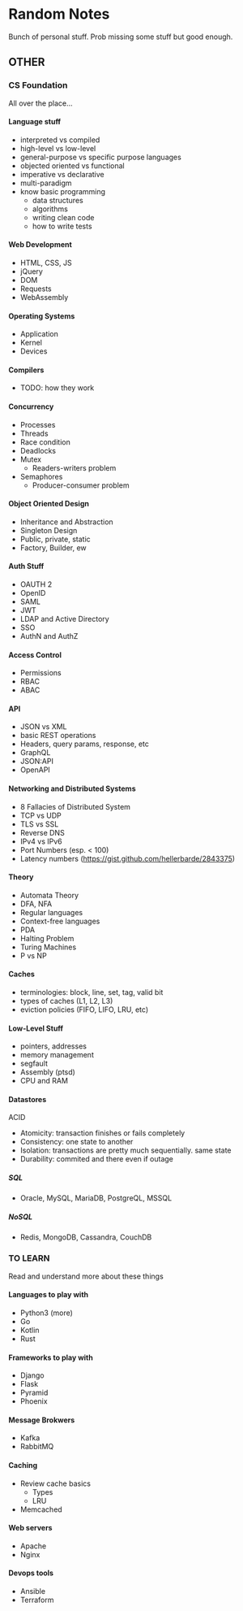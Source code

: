 # Random Notes

Bunch of personal stuff. Prob missing some stuff but good enough.

## OTHER

### CS Foundation

All over the place...

#### Language stuff
- interpreted vs compiled
- high-level vs low-level
- general-purpose vs specific purpose languages
- objected oriented vs functional
- imperative vs declarative
- multi-paradigm
- know basic programming
  - data structures
  - algorithms
  - writing clean code
  - how to write tests

#### Web Development
- HTML, CSS, JS
- jQuery
- DOM
- Requests
- WebAssembly

#### Operating Systems
- Application
- Kernel
- Devices

#### Compilers
- TODO: how they work

#### Concurrency
- Processes
- Threads
- Race condition
- Deadlocks
- Mutex
  - Readers-writers problem
- Semaphores
  - Producer-consumer problem

#### Object Oriented Design
- Inheritance and Abstraction
- Singleton Design
- Public, private, static
- Factory, Builder, ew

#### Auth Stuff
- OAUTH 2
- OpenID
- SAML
- JWT
- LDAP and Active Directory
- SSO
- AuthN and AuthZ

#### Access Control
- Permissions
- RBAC
- ABAC

#### API
- JSON vs XML
- basic REST operations
- Headers, query params, response, etc
- GraphQL
- JSON:API
- OpenAPI

#### Networking and Distributed Systems
- 8 Fallacies of Distributed System
- TCP vs UDP
- TLS vs SSL
- Reverse DNS
- IPv4 vs IPv6
- Port Numbers (esp. < 100)
- Latency numbers (https://gist.github.com/hellerbarde/2843375)

#### Theory
- Automata Theory
- DFA, NFA
- Regular languages
- Context-free languages
- PDA
- Halting Problem
- Turing Machines
- P vs NP

#### Caches
- terminologies: block, line, set, tag, valid bit
- types of caches (L1, L2, L3)
- eviction policies (FIFO, LIFO, LRU, etc)

#### Low-Level Stuff
- pointers, addresses
- memory management
- segfault
- Assembly (ptsd)
- CPU and RAM

#### Datastores
ACID
- Atomicity: transaction finishes or fails completely
- Consistency: one state to another
- Isolation: transactions are pretty much sequentially. same state
- Durability: commited and there even if outage

##### SQL
- Oracle, MySQL, MariaDB, PostgreQL, MSSQL

##### NoSQL
- Redis, MongoDB, Cassandra, CouchDB

### TO LEARN

Read and understand more about these things

#### Languages to play with
- Python3 (more)
- Go
- Kotlin
- Rust

#### Frameworks to play with
- Django
- Flask
- Pyramid
- Phoenix

#### Message Brokwers
- Kafka
- RabbitMQ

#### Caching
- Review cache basics
  - Types
  - LRU
- Memcached

#### Web servers
- Apache
- Nginx

#### Devops tools
- Ansible
- Terraform
